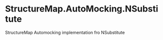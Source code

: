 StructureMap.AutoMocking.NSubstitute
====================================

StructureMap Automocking implementation fro NSubstitute

